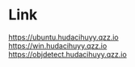 # Link

https://ubuntu.hudacihuyy.qzz.io <br>
https://win.hudacihuyy.qzz.io<br>
https://objdetect.hudacihuyy.qzz.io


